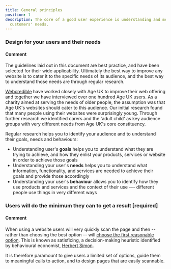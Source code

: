 ```yaml
---
title: General principles
position: 1
description: The core of a good user experience is understanding and meeting your
  customers' needs.
---
```


### Design for your users and their needs

#### Comment

The guidelines laid out in this document are best practice, and have
been selected for their wide applicability. Ultimately the best way to
improve any website is to cater it to the specific needs of its
audience, and the best way to understand those needs are through regular
research.

[Webcredible](https://www.webcredible.com/) have worked
closely with Age UK to improve their web offering and together we have
interviewed over one hundred Age UK users. As a charity aimed at serving
the needs of older people, the assumption was that Age UK's websites
should cater to this audience. Our initial research found that many
people using their websites were surprisingly young. Through further
research we identified carers and the 'adult child' as key audience
groups with very different needs from Age UK's core constituency.

Regular research helps you to identify your audience and to understand
their goals, needs and behaviours:

- Understanding user's **goals** helps you to understand what they are trying to achieve, and how they enlist your products, services or website in order to achieve those goals
- Understanding your user's **needs** helps you to understand what information, functionality, and services are needed to achieve their goals and provide those accordingly
- Understanding your user's **behaviour** allows you to identify how they use products and services and the context of their use --- different people use things in very different ways

### Users will do the minimum they can to get a result [required]

#### Comment

When using a website users will very quickly scan the page and then --
rather than choosing the best option -- will [choose the first
reasonable option](http://www.sensible.com/chapter.html).
This is known as satisficing, a decision-making heuristic identified by
behavioural economist, [Herbert
Simon](http://www.economist.com/node/13350892).

It is therefore paramount to give users a limited set of options, guide
them to meaningful calls to action, and to design pages that are easily
scannable.
